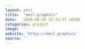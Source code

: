 ```yaml
---
layout: post
title:  "emil.graphics"
date:   2020-06-28 19:33:37 +0200
categories: project
image: ''
website: 'https://emil.graphics'
source: ''
---
```

